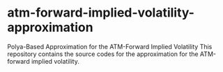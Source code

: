 # atm-forward-implied-volatility-approximation
Polya-Based Approximation for the ATM-Forward Implied Volatility
This repository contains the source codes for the approximation for the ATM-forward implied volatility. 

